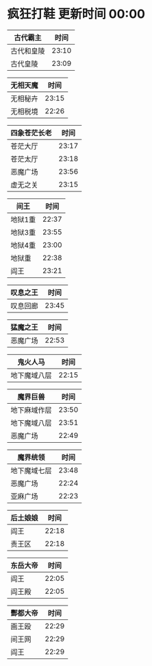 # 疯狂打鞋 更新时间 00:00

| 古代霸主   | 时间    |
|--------|-------|
| 古代和皇陵 | 23:10 |
| 古代皇陵 | 23:09 |

| 无相天魔   | 时间    |
|--------|-------|
| 无相秘卉 | 23:15 |
| 无相税境 | 22:26 |

| 四象苍茫长老   | 时间    |
|--------|-------|
| 苍茫大厅 | 23:17 |
| 苍茫太厅 | 23:18 |
| 恶魔广场 | 23:56 |
| 虚无之关 | 23:15 |

| 间王   | 时间    |
|--------|-------|
| 地狱1重 | 22:37 |
| 地狱3重 | 23:55 |
| 地狱4重 | 23:00 |
| 地狱重 | 22:38 |
| 阎王 | 23:21 |

| 叹息之王   | 时间    |
|--------|-------|
| 叹息回廊 | 23:45 |

| 猛魔之王   | 时间    |
|--------|-------|
| 恶魔广场 | 22:53 |

| 鬼火人马   | 时间    |
|--------|-------|
| 地下魔域八层 | 22:15 |

| 魔界巨兽   | 时间    |
|--------|-------|
| 地下麻域作层 | 23:50 |
| 地下魔域八层 | 23:51 |
| 恶魔广场 | 22:49 |

| 魔界统领   | 时间    |
|--------|-------|
| 地下魔域七层 | 23:48 |
| 恶魔广场 | 22:24 |
| 亚麻广场 | 22:23 |

| 后土娘娘   | 时间    |
|--------|-------|
| 阎王 | 22:18 |
| 责王区 | 22:18 |

| 东岳大帝   | 时间    |
|--------|-------|
| 阎王 | 22:05 |
| 阎王殿 | 22:05 |

| 酆都大帝   | 时间    |
|--------|-------|
| 画王殴 | 22:29 |
| 间王网 | 22:29 |
| 阎王 | 22:29 |
